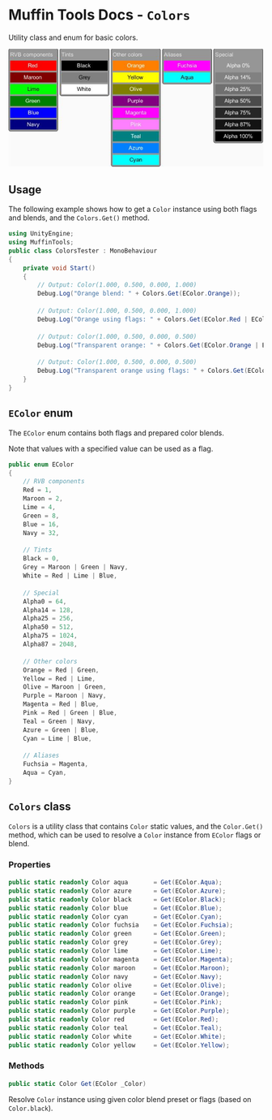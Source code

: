 # Muffin Tools Docs - `Colors`

Utility class and enum for basic colors.

![Colors demo](./Images/colors.jpg)

## Usage

The following example shows how to get a `Color` instance using both flags and blends, and the `Colors.Get()` method.

```cs
using UnityEngine;
using MuffinTools;
public class ColorsTester : MonoBehaviour
{
    private void Start()
    {
        // Output: Color(1.000, 0.500, 0.000, 1.000)
        Debug.Log("Orange blend: " + Colors.Get(EColor.Orange));

        // Output: Color(1.000, 0.500, 0.000, 1.000)
        Debug.Log("Orange using flags: " + Colors.Get(EColor.Red | EColor.Green));

        // Output: Color(1.000, 0.500, 0.000, 0.500)
        Debug.Log("Transparent orange: " + Colors.Get(EColor.Orange | EColor.Alpha50));

        // Output: Color(1.000, 0.500, 0.000, 0.500)
        Debug.Log("Transparent orange using flags: " + Colors.Get(EColor.Red | EColor.Green | EColor.Alpha50));
    }
}
```

## `EColor` enum

The `EColor` enum contains both flags and prepared color blends.

Note that values with a specified value can be used as a flag.

```cs
public enum EColor
{
    // RVB components
    Red = 1,
    Maroon = 2,
    Lime = 4,
    Green = 8,
    Blue = 16,
    Navy = 32,
    
    // Tints
    Black = 0,
    Grey = Maroon | Green | Navy,
    White = Red | Lime | Blue,

    // Special
    Alpha0 = 64,
    Alpha14 = 128,
    Alpha25 = 256,
    Alpha50 = 512,
    Alpha75 = 1024,
    Alpha87 = 2048,

    // Other colors
    Orange = Red | Green,
    Yellow = Red | Lime,
    Olive = Maroon | Green,
    Purple = Maroon | Navy,
    Magenta = Red | Blue,
    Pink = Red | Green | Blue,
    Teal = Green | Navy,
    Azure = Green | Blue,
    Cyan = Lime | Blue,

    // Aliases
    Fuchsia = Magenta,
    Aqua = Cyan,
}
```

## `Colors` class

`Colors` is a utility class that contains `Color` static values, and the `Color.Get()` method, which can be used to resolve a `Color` instance from `EColor` flags or blend.

### Properties

```cs
public static readonly Color aqua       = Get(EColor.Aqua);
public static readonly Color azure      = Get(EColor.Azure);
public static readonly Color black      = Get(EColor.Black);
public static readonly Color blue       = Get(EColor.Blue);
public static readonly Color cyan       = Get(EColor.Cyan);
public static readonly Color fuchsia    = Get(EColor.Fuchsia);
public static readonly Color green      = Get(EColor.Green);
public static readonly Color grey       = Get(EColor.Grey);
public static readonly Color lime       = Get(EColor.Lime);
public static readonly Color magenta    = Get(EColor.Magenta);
public static readonly Color maroon     = Get(EColor.Maroon);
public static readonly Color navy       = Get(EColor.Navy);
public static readonly Color olive      = Get(EColor.Olive);
public static readonly Color orange     = Get(EColor.Orange);
public static readonly Color pink       = Get(EColor.Pink);
public static readonly Color purple     = Get(EColor.Purple);
public static readonly Color red        = Get(EColor.Red);
public static readonly Color teal       = Get(EColor.Teal);
public static readonly Color white      = Get(EColor.White);
public static readonly Color yellow     = Get(EColor.Yellow);
```

### Methods

```cs
public static Color Get(EColor _Color)
```

Resolve `Color` instance using given color blend preset or flags (based on `Color.black`).